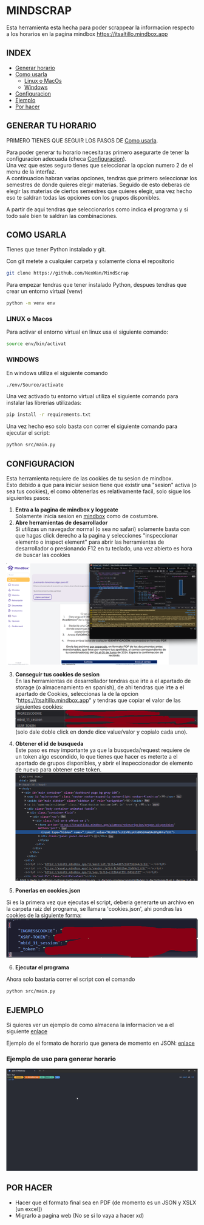 # MINDSCRAP

Esta herramienta esta hecha para poder scrappear la informacion respecto a los horarios en la pagina mindbox https://itsaltillo.mindbox.app

## INDEX  

- [Generar horario](#generar-tu-horario)
- [Como usarla](#como-usarla)
    - [Linux o MacOs](#linux-o-macos)
    - [Windows](#windows)
- [Configuracion](#configuracion)
- [Ejemplo](#ejemplo)
- [Por hacer](#por-hacer)


## GENERAR TU HORARIO  

PRIMERO TIENES QUE SEGUIR LOS PASOS DE [Como usarla](#como-usarla).

Para poder generar tu horario necesitaras primero asegurarte de tener la configuracion adecuada
(checa [Configuracion](#configuracion)).  
Una vez que estes seguro tienes que seleccionar la opcion numero 2 de el menu de la interfaz.  
A continuacion habran varias opciones, tendras que primero seleccionar los semestres de donde quieres elegir materias.
Seguido de esto deberas de elegir las materias de ciertos semestres que quieres elegir, una vez hecho eso te saldran todas las opciones con los grupos disponibles.

A partir de aqui tendras que seleccionarlos como indica el programa y si todo sale bien te saldran las combinaciones.

## COMO USARLA

Tienes que tener Python instalado y git.

Con git metete a cualquier carpeta y solamente clona el repositorio
```sh
git clone https://github.com/NexWan/MindScrap
```  


Para empezar tendras que tener instalado Python, despues tendras que crear un entorno virtual (venv)
```sh
python -m venv env
```
### LINUX o Macos
Para activar el entorno virtual en linux usa el siguiente comando:
```sh
source env/bin/activat
```

### WINDOWS
En windows utiliza el siguiente comando
```sh
./env/Source/activate
```

Una vez activado tu entorno virtual utiliza el siguiente comando para instalar las librerias utilizadas:
```sh
pip install -r requirements.txt
```

Una vez hecho eso solo basta con correr el siguiente comando para ejecutar el script:
```sh
python src/main.py
```

## CONFIGURACION
Esta herramienta requiere de las cookies de tu sesion de mindbox.  
Esto debido a que para iniciar sesion tiene que existir una "sesion" activa (o sea tus cookies), el como obtenerlas es relativamente facil, solo sigue los siguientes pasos:  

1. <b> Entra a la pagina de mindbox y loggeate </b>  
Solamente inicia sesion en [mindbox](https://itsaltillo.mindbox.app\alumnos) como de costumbre.  
2. <b> Abre herramientas de desarrollador </b>  
Si utilizas un navegador normal (o sea no safari) solamente basta con que hagas click derecho a la pagina y selecciones "inspeccionar elemento o inspect element" para abrir las herramientas de desarrollador o presionando F12 en tu teclado, una vez abierto es hora de buscar las cookies  
<img src='gitImgs/inspeccion.png'>   

3. <b> Conseguir tus cookies de sesion </b>  
En las herramientas de desarrollador tendras que irte a el apartado de storage (o almacenamiento en spanish), de ahi tendras que irte a el apartado de Cookies, seleccionas la de la opcion "https://itsaltillo.mindbox.app" y tendras que copiar el valor de las siguientes cookies:
![alt text](gitImgs/cookies1.png)  
(solo dale doble click en donde dice value/valor y copialo cada uno).

4. <b>Obtener el id de busqueda</b>  
Este paso es muy importante ya que la busqueda/request requiere de un token algo escondido, lo que tienes que hacer es meterte a el apartado de grupos disponibles, y abrir el inspeccionador de elemento de nuevo para obtener este token.
![alt text](gitImgs/token.png)

5. <b>Ponerlas en cookies.json</b>

Si es la primera vez que ejecutas el script, deberia generarte un archivo en la carpeta raiz del programa, se llamara 'cookies.json', ahi pondras las cookies de la siguiente forma:
![alt text](gitImgs/cuckie.png)

6. <b> Ejecutar el programa </b>

Ahora solo bastaria correr el script con el comando 
```sh
python src/main.py
```

## EJEMPLO

Si quieres ver un ejemplo de como almacena la informacion ve a el siguiente [enlace](example/example.json)

Ejemplo de el formato de horario que genera de momento en JSON: [enlace](example/example2.json)

### Ejemplo de uso para generar horario
![placeholder](example/terminal.gif)


## POR HACER

- Hacer que el formato final sea en PDF (de momento es un JSON y XSLX [un excel])
- Migrarlo a pagina web (No se si lo vaya a hacer xd)
